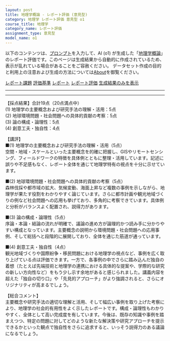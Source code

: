 ```yaml
---
layout: post
title: 地理学概論 - レポート評価 (意見型)
category: 地理学 レポート評価 意見型 o1
course_title: 地理学
category_name: レポート評価
assignment_type: 意見型
model_name: o1
---
```


以下のコンテンツは、[プロンプト](https://github.com/takedatoshiyuki/synthetic_assignments/tree/main/generated/地理学/o1/prompt_レポート評価-意見型.md)を入力して、AI (o1) が生成した「[地理学概論](/contents/地理学/)」のレポート評価です。このページは生成結果から自動的に作成されているため、表示が乱れている場合があることをご容赦ください。
データセット作成の目的と利用上の注意および生成の方法については[About](/About)を御覧ください。

[レポート課題](../レポート課題-意見型)
[評価基準](../評価基準-意見型)
[レポート](../レポート-意見型)
[レポート評価](../レポート評価-意見型)
[生成結果のみを表示](https://github.com/takedatoshiyuki/synthetic_assignments/tree/main/generated/地理学/o1/レポート評価-意見型.md)
  

***
***
  
【採点結果】合計19点（20点満点中）  
(1) 地理学の主要概念および研究手法の理解・活用：5点  
(2) 地球環境問題・社会問題への具体的貢献の考察：5点  
(3) 論の構成・論理性：5点  
(4) 創意工夫・独自性：4点  

【講評】  
■(1) 地理学の主要概念および研究手法の理解・活用（5点）  
空間・地域・スケールといった主要概念を的確に把握し、GISやリモートセンシング、フィールドワークの特徴を具体例とともに整理・活用しています。記述に誤りや不足感もなく、レポート全体を通じて地理学特有の視点を十分に示せています。

■(2) 地球環境問題・社会問題への具体的貢献の考察（5点）  
森林伐採や都市域の拡大、気候変動、海面上昇など複数の事例を示しながら、地理学が果たす役割をわかりやすく論じています。さらに都市計画や観光地域づくりの例など社会問題への応用も挙げており、多角的に考察できています。具体例と分析がバランスよく配置され、説得力があります。

■(3) 論の構成・論理性（5点）  
序論・本論・結論の流れが明確で、議論の進め方が論理的かつ読み手に分かりやすい構成となっています。主要概念の説明から環境問題・社会問題への応用事例、そして総括へと段階的に展開しており、全体を通じた筋道が通っています。

■(4) 創意工夫・独自性（4点）  
観光地域づくりや国際紛争・移民問題における地理学の視点など、事例を広く取り上げている点は評価できます。一方で、各事例の中でさらに踏み込んだ独自の着想（たとえば先端技術と地理学の連携における具体的な提案や、学際的な研究の新しい方向性など）をもう少し示す余地があると感じられました。講義内容を超えた「独自の切り口」や「先見的アプローチ」がより強調されると、さらにオリジナリティが高まるでしょう。

【総合コメント】  
主要概念や研究手法の適切な理解と活用、そして幅広い事例を取り上げた考察により、地理学の社会的有用性をよく示したレポートです。構成・論理性もわかりやすく、全体として高い完成度を有しています。今後は、既存の知識や事例を踏まえつつ、特定の問題に対してどのような新たな解決策や研究アプローチを提示できるかといった観点で独自性をさらに追求すると、いっそう説得力のある議論になるでしょう。

